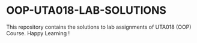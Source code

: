 # OOP-UTA018-LAB-SOLUTIONS
This repository contains the solutions to lab assignments of UTA018 (OOP) Course. Happy Learning !
